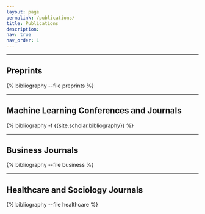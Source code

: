 ```yaml
---
layout: page
permalink: /publications/
title: Publications
description: 
nav: true
nav_order: 1
---
```


---
## **Preprints**
<!-- _pages/publications.md -->
<div class="publications">

{% bibliography --file preprints %}

</div>

---
## **Machine Learning Conferences and Journals**
<!-- _pages/publications.md -->
<div class="publications">

{% bibliography -f {{site.scholar.bibliography}} %}

</div>



---


## **Business Journals**
<!-- _pages/publications.md -->
<div class="publications_business">

{% bibliography --file business %}

</div>

---

## **Healthcare and Sociology Journals**
<!-- _pages/publications.md -->
<div class="publications_healthcare">

{% bibliography --file healthcare %}

</div>